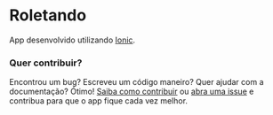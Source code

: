 # Roletando
App desenvolvido utilizando [Ionic](http://ionicframework.com/docs/).

### Quer contribuir?
Encontrou um bug? Escreveu um código maneiro? Quer ajudar com a documentação? Ótimo! [Saiba como contribuir](https://github.com/mumumilk/Roletando/blob/master/CONTRIBUTING.md) ou [abra uma issue](https://github.com/mumumilk/Roletando/issues) e contribua para que o app fique cada vez melhor.
